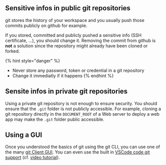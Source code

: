 ## Sensitive infos in public git repositories

git stores the history of your workspace and you usually push those commits publicly on github for example.

If you stored, committed and publicly pushed a sensitive info (SSH certificate, ...), you should change it. Removing the commit from github is __not__ a solution since the repository might already have been cloned or forked.

{% hint style="danger" %}
- Never store any password, token or credential in a git repository
- Change it immediatly if it happens
{% endhint %}

## Sensite infos in private git repositories

Using a private git repository is not enough to ensure security.
You should ensure that the `.git` folder is not publicly accessible.
For example, cloning a git repository directly in the `DOCUMENT_ROOT` of a Web server to deploy a web app may make the `.git` folder public accessible.

## Using a GUI

Once you understood the basics of git using the git CLI, you can use one of the many [git Client GUI](https://git-scm.com/downloads/guis). You can even use the built in [VSCode code git support](https://code.visualstudio.com/docs/sourcecontrol/overview) (cf. [video tutorial](https://www.youtube.com/watch?v=i_23KUAEtUM)).

